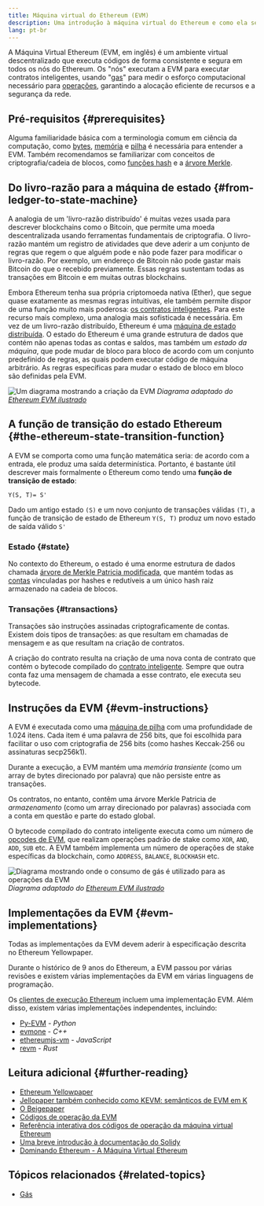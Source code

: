 ```yaml
---
title: Máquina virtual do Ethereum (EVM)
description: Uma introdução à máquina virtual do Ethereum e como ela se relaciona com o estado, as transações e os contratos inteligentes.
lang: pt-br
---
```


A Máquina Virtual Ethereum (EVM, em inglês) é um ambiente virtual descentralizado que executa códigos de forma consistente e segura em todos os nós do Ethereum. Os "nós" executam a EVM para executar contratos inteligentes, usando "[gas](/gas/)" para medir o esforço computacional necessário para [operações](/developers/docs/evm/opcodes/), garantindo a alocação eficiente de recursos e a segurança da rede.

## Pré-requisitos {#prerequisites}

Alguma familiaridade básica com a terminologia comum em ciência da computação, como [bytes](https://wikipedia.org/wiki/Byte), [memória](https://wikipedia.org/wiki/Computer_memory) e [pilha](https://wikipedia.org/wiki/Stack_(abstract_data_type)) é necessária para entender a EVM. Também recomendamos se familiarizar com conceitos de criptografia/cadeia de blocos, como [funções hash](https://wikipedia.org/wiki/Cryptographic_hash_function) e a [árvore Merkle](https://wikipedia.org/wiki/Merkle_tree).

## Do livro-razão para a máquina de estado {#from-ledger-to-state-machine}

A analogia de um 'livro-razão distribuído' é muitas vezes usada para descrever blockchains como o Bitcoin, que permite uma moeda descentralizada usando ferramentas fundamentais de criptografia. O livro-razão mantém um registro de atividades que deve aderir a um conjunto de regras que regem o que alguém pode e não pode fazer para modificar o livro-razão. Por exemplo, um endereço de Bitcoin não pode gastar mais Bitcoin do que o recebido previamente. Essas regras sustentam todas as transações em Bitcoin e em muitas outras blockchains.

Embora Ethereum tenha sua própria criptomoeda nativa (Ether), que segue quase exatamente as mesmas regras intuitivas, ele também permite dispor de uma função muito mais poderosa: [os contratos inteligentes](/developers/docs/smart-contracts/). Para este recurso mais complexo, uma analogia mais sofisticada é necessária. Em vez de um livro-razão distribuído, Ethereum é uma [máquina de estado distribuída](https://wikipedia.org/wiki/Finite-state_machine). O estado do Ethereum é uma grande estrutura de dados que contém não apenas todas as contas e saldos, mas também um _estado da máquina_, que pode mudar de bloco para bloco de acordo com um conjunto predefinido de regras, as quais podem executar código de máquina arbitrário. As regras específicas para mudar o estado de bloco em bloco são definidas pela EVM.

![Um diagrama mostrando a criação da EVM](./evm.png) _Diagrama adaptado do [Ethereum EVM ilustrado](https://takenobu-hs.github.io/downloads/ethereum_evm_illustrated.pdf)_

## A função de transição do estado Ethereum {#the-ethereum-state-transition-function}

A EVM se comporta como uma função matemática seria: de acordo com a entrada, ele produz uma saída determinística. Portanto, é bastante útil descrever mais formalmente o Ethereum como tendo uma **função de transição de estado**:

```
Y(S, T)= S'
```

Dado um antigo estado `(S)` e um novo conjunto de transações válidas `(T)`, a função de transição de estado de Ethereum `Y(S, T)` produz um novo estado de saída válido `S'`

### Estado {#state}

No contexto do Ethereum, o estado é uma enorme estrutura de dados chamada [árvore de Merkle Patricia modificada](/developers/docs/data-structures-and-encoding/patricia-merkle-trie/), que mantém todas as [contas](/developers/docs/accounts/) vinculadas por hashes e redutíveis a um único hash raiz armazenado na cadeia de blocos.

### Transações {#transactions}

Transações são instruções assinadas criptograficamente de contas. Existem dois tipos de transações: as que resultam em chamadas de mensagem e as que resultam na criação de contratos.

A criação do contrato resulta na criação de uma nova conta de contrato que contém o bytecode compilado do [contrato inteligente](/developers/docs/smart-contracts/anatomy/). Sempre que outra conta faz uma mensagem de chamada a esse contrato, ele executa seu bytecode.

## Instruções da EVM {#evm-instructions}

A EVM é executada como uma [máquina de pilha](https://wikipedia.org/wiki/Stack_machine) com uma profundidade de 1.024 itens. Cada item é uma palavra de 256 bits, que foi escolhida para facilitar o uso com criptografia de 256 bits (como hashes Keccak-256 ou assinaturas secp256k1).

Durante a execução, a EVM mantém uma _memória transiente_ (como um array de bytes direcionado por palavra) que não persiste entre as transações.

Os contratos, no entanto, contêm uma árvore Merkle Patricia de _armazenamento_ (como um array direcionado por palavras) associada com a conta em questão e parte do estado global.

O bytecode compilado do contrato inteligente executa como um número de [opcodes de EVM](/developers/docs/evm/opcodes), que realizam operações padrão de stake como `XOR`, `AND`, `ADD`, `SUB` etc. A EVM também implementa um número de operações de stake específicas da blockchain, como `ADDRESS`, `BALANCE`, `BLOCKHASH` etc.

![Diagrama mostrando onde o consumo de gás é utilizado para as operações da EVM](../gas/gas.png) _Diagrama adaptado do [Ethereum EVM ilustrado](https://takenobu-hs.github.io/downloads/ethereum_evm_illustrated.pdf)_

## Implementações da EVM {#evm-implementations}

Todas as implementações da EVM devem aderir à especificação descrita no Ethereum Yellowpaper.

Durante o histórico de 9 anos do Ethereum, a EVM passou por várias revisões e existem várias implementações da EVM em várias linguagens de programação.

Os [clientes de execução Ethereum](/developers/docs/nodes-and-clients/#execution-clients) incluem uma implementação EVM. Além disso, existem várias implementações independentes, incluindo:

- [Py-EVM](https://github.com/ethereum/py-evm) - _Python_
- [evmone](https://github.com/ethereum/evmone) - _C++_
- [ethereumjs-vm](https://github.com/ethereumjs/ethereumjs-vm) - _JavaScript_
- [revm](https://github.com/bluealloy/revm) - _Rust_

## Leitura adicional {#further-reading}

- [Ethereum Yellowpaper](https://ethereum.github.io/yellowpaper/paper.pdf)
- [Jellopaper também conhecido como KEVM: semânticos de EVM em K](https://jellopaper.org/)
- [O Beigepaper](https://github.com/chronaeon/beigepaper)
- [Códigos de operação da EVM](https://www.ethervm.io/)
- [Referência interativa dos códigos de operação da máquina virtual Ethereum](https://www.evm.codes/)
- [Uma breve introdução à documentação do Solidy](https://docs.soliditylang.org/en/latest/introduction-to-smart-contracts.html#index-6)
- [Dominando Ethereum - A Máquina Virtual Ethereum](https://github.com/ethereumbook/ethereumbook/blob/develop/13evm.asciidoc)

## Tópicos relacionados {#related-topics}

- [Gás](/developers/docs/gas/)
